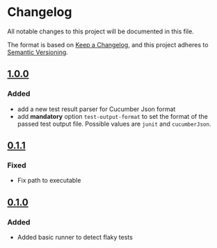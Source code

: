 # Changelog

All notable changes to this project will be documented in this file.

The format is based on [Keep a Changelog](https://keepachangelog.com/en/1.0.0/), and this project adheres
to [Semantic Versioning](https://semver.org/spec/v2.0.0.html).

## [1.0.0](https://github.com/Smartesting/assert-contain-exactly/compare/v0.1.1...v1.0.0)

### Added

- add a new test result parser for Cucumber Json format
- add **mandatory** option `test-output-format` to set the format of the passed test output file. Possible values are `junit` and `cucumberJson`.

## [0.1.1](https://github.com/Smartesting/assert-contain-exactly/compare/v0.1.0...v0.1.1)

### Fixed

- Fix path to executable

## [0.1.0](https://github.com/Smartesting/assert-contain-exactly/compare/904f61b4970af30387af2aa1db2efee990ac8ada...v0.1.0)

### Added

- Added basic runner to detect flaky tests
